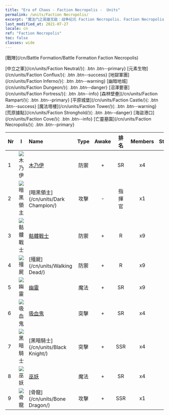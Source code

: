 ```yaml
---
title: "Era of Chaos - Faction Necropolis -  Units"
permalink: /units/Faction Necropolis/
excerpt: "魔法门之英雄无敌：战争纪元 Faction Necropolis. Faction Necropolis. List of Faction in Era of Chaos"
last_modified_at: 2021-07-27
locale: cn
ref: "Faction Necropolis"
toc: false
classes: wide
---
```

  [戰陣](/cn/Battle Formation/Battle Formation Faction Necropolis)

 [中立之軍](/cn/units/Faction Neutral/){: .btn .btn--primary} [元素生物](/cn/units/Faction Conflux/){: .btn .btn--success} [地獄軍團](/cn/units/Faction Inferno/){: .btn .btn--warning} [幽暗地城](/cn/units/Faction Dungeon/){: .btn .btn--danger} [沼澤要塞](/cn/units/Faction Fortress/){: .btn .btn--info} [森林壁壘](/cn/units/Faction Rampart/){: .btn .btn--primary} [平原城堡](/cn/units/Faction Castle/){: .btn .btn--success} [魔法塔樓](/cn/units/Faction Tower/){: .btn .btn--warning} [荒原據點](/cn/units/Faction Stronghold/){: .btn .btn--danger} [海盜港口](/cn/units/Faction Cove/){: .btn .btn--info} [亡靈墓園](/cn/units/Faction Necropolis/){: .btn .btn--primary} 

  | Nr | I |         Name        |   Type   | Awake | 排名 |   Members     |  Stars  | Exclusive | Attack  |     HP    |  Awaken Name  |
  |:---|:-:|:--------------------|:--------:|:-----:|:---------:|:-------------:|:-------:|:---------:|:-------:|:---------:|:--------------|
  | 1 | ![木乃伊](/images/u/ti_munaiyi.jpg) | [木乃伊](/cn/units/Mummy/) | 防禦 | + | SR | x4 | <i class="fas fa-star"/><i class="fas fa-star"/><i class="fas fa-star"/> | - | 141.0 | 2691 |  不朽法老  |
  | 2 | ![暗黑領主](/images/u/ti_sishen.jpg) | [暗黑領主](/cn/units/Dark Champion/) | 攻擊 | - | 指揮官 | x1 | <i class="fas fa-star"/><i class="fas fa-star"/><i class="fas fa-star"/> | - | 1029.5 | 9504 |   -   |
  | 3 | ![骷髏戰士](/images/u/ti_kulouzhanshi.jpg) | [骷髏戰士](/cn/units/Skeleton/) | 防禦 | + | R | x9 | <i class="fas fa-star"/> | - | 57.9 | 1158 |  骷髏王  |
  | 4 | ![殭屍](/images/u/ti_jiangshi.jpg) | [殭屍](/cn/units/Walking Dead/) | 防禦 | + | R | x9 | <i class="fas fa-star"/> | + | 117.7 | 2758 |  瘟疫屠夫  |
  | 5 | ![幽靈](/images/u/ti_youling.jpg) | [幽靈](/cn/units/Wight/) | 魔法 | + | SR | x9 | <i class="fas fa-star"/><i class="fas fa-star"/> | - | 107.5 | 662 |  咒怨亡魂  |
  | 6 | ![吸血鬼](/images/u/ti_xixuegui.jpg) | [吸血鬼](/cn/units/Vampire/) | 突擊 | + | SR | x4 | <i class="fas fa-star"/><i class="fas fa-star"/> | - | 74.4 | 910 |  吸血伯爵  |
  | 7 | ![黑暗騎士](/images/u/ti_siwangqishi.jpg) | [黑暗騎士](/cn/units/Black Knight/) | 突擊 | + | SSR | x4 | <i class="fas fa-star"/><i class="fas fa-star"/><i class="fas fa-star"/> | + | 115.8 | 910 |  恐懼領主  |
  | 8 | ![巫妖](/images/u/ti_wuyao.jpg) | [巫妖](/cn/units/Lich/) | 魔法 | + | SR | x4 | <i class="fas fa-star"/><i class="fas fa-star"/><i class="fas fa-star"/> | + | 228.7 | 1581 |  寂亡女士  |
  | 9 | ![骨龍](/images/u/ti_gulong.jpg) | [骨龍](/cn/units/Bone Dragon/) | 攻擊 | + | SSR | x1 | <i class="fas fa-star"/><i class="fas fa-star"/><i class="fas fa-star"/> | - | 758.0 | 5770 |  鬼龍  |
